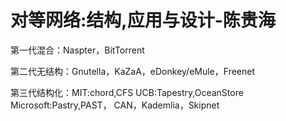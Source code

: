 # 对等网络:结构,应用与设计-陈贵海

第一代混合：Naspter，BitTorrent

第二代无结构：Gnutella，KaZaA，eDonkey/eMule，Freenet

第三代结构化：MIT:chord,CFS  UCB:Tapestry,OceanStore  Microsoft:Pastry,PAST， CAN，Kademlia，Skipnet

